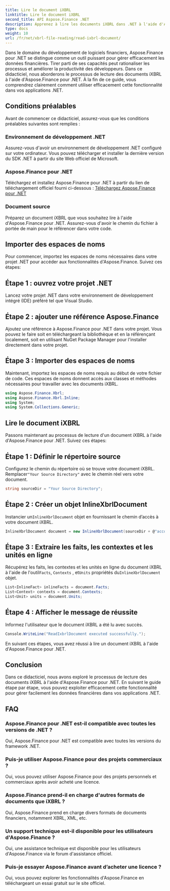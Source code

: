 ```yaml
---
title: Lire le document iXBRL
linktitle: Lire le document iXBRL
second_title: API Aspose.Finance .NET
description: Apprenez à lire les documents iXBRL dans .NET à l'aide d'Aspose.Finance. Guide étape par étape pour une gestion efficace des données financières. #Aspose #Finance #iXBRL
type: docs
weight: 10
url: /fr/net/xbrl-file-reading/read-ixbrl-document/
---
```

Dans le domaine du développement de logiciels financiers, Aspose.Finance pour .NET se distingue comme un outil puissant pour gérer efficacement les données financières. Tirer parti de ses capacités peut rationaliser les processus et améliorer la productivité des développeurs. Dans ce didacticiel, nous aborderons le processus de lecture des documents iXBRL à l'aide d'Aspose.Finance pour .NET. À la fin de ce guide, vous comprendrez clairement comment utiliser efficacement cette fonctionnalité dans vos applications .NET.
## Conditions préalables
Avant de commencer ce didacticiel, assurez-vous que les conditions préalables suivantes sont remplies :
### Environnement de développement .NET
Assurez-vous d'avoir un environnement de développement .NET configuré sur votre ordinateur. Vous pouvez télécharger et installer la dernière version du SDK .NET à partir du site Web officiel de Microsoft.
### Aspose.Finance pour .NET
Téléchargez et installez Aspose.Finance pour .NET à partir du lien de téléchargement officiel fourni ci-dessous :
[Téléchargez Aspose.Finance pour .NET](https://releases.aspose.com/finance/net/)
### Document source
Préparez un document iXBRL que vous souhaitez lire à l'aide d'Aspose.Finance pour .NET. Assurez-vous d'avoir le chemin du fichier à portée de main pour le référencer dans votre code.
## Importer des espaces de noms
Pour commencer, importez les espaces de noms nécessaires dans votre projet .NET pour accéder aux fonctionnalités d'Aspose.Finance. Suivez ces étapes:
## Étape 1 : ouvrez votre projet .NET
Lancez votre projet .NET dans votre environnement de développement intégré (IDE) préféré tel que Visual Studio.
## Étape 2 : ajouter une référence Aspose.Finance
Ajoutez une référence à Aspose.Finance pour .NET dans votre projet. Vous pouvez le faire soit en téléchargeant la bibliothèque et en la référençant localement, soit en utilisant NuGet Package Manager pour l'installer directement dans votre projet.
## Étape 3 : Importer des espaces de noms
Maintenant, importez les espaces de noms requis au début de votre fichier de code. Ces espaces de noms donnent accès aux classes et méthodes nécessaires pour travailler avec les documents iXBRL.
```csharp
using Aspose.Finance.Xbrl;
using Aspose.Finance.Xbrl.Inline;
using System;
using System.Collections.Generic;
```
## Lire le document iXBRL
Passons maintenant au processus de lecture d'un document iXBRL à l'aide d'Aspose.Finance pour .NET. Suivez ces étapes:
## Étape 1 : Définir le répertoire source
 Configurez le chemin du répertoire où se trouve votre document iXBRL. Remplacer`"Your Source Directory"` avec le chemin réel vers votre document.
```csharp
string sourceDir = "Your Source Directory";
```
## Étape 2 : Créer un objet InlineXbrlDocument
 Instancier un`InlineXbrlDocument` objet en fournissant le chemin d’accès à votre document iXBRL.
```csharp
InlineXbrlDocument document = new InlineXbrlDocument(sourceDir + @"account_1.html");
```
## Étape 3 : Extraire les faits, les contextes et les unités en ligne
 Récupérez les faits, les contextes et les unités en ligne du document iXBRL à l'aide de l'outil`Facts`, `Contexts` , et`Units` propriétés du`InlineXbrlDocument` objet.
```csharp
List<InlineFact> inlineFacts = document.Facts;
List<Context> contexts = document.Contexts;
List<Unit> units = document.Units;
```
## Étape 4 : Afficher le message de réussite
Informez l'utilisateur que le document iXBRL a été lu avec succès.
```csharp
Console.WriteLine("ReadIxbrlDocument executed successfully.");
```
En suivant ces étapes, vous avez réussi à lire un document iXBRL à l'aide d'Aspose.Finance pour .NET.
## Conclusion
Dans ce didacticiel, nous avons exploré le processus de lecture des documents iXBRL à l'aide d'Aspose.Finance pour .NET. En suivant le guide étape par étape, vous pouvez exploiter efficacement cette fonctionnalité pour gérer facilement les données financières dans vos applications .NET.
## FAQ
### Aspose.Finance pour .NET est-il compatible avec toutes les versions de .NET ?
Oui, Aspose.Finance pour .NET est compatible avec toutes les versions du framework .NET.
### Puis-je utiliser Aspose.Finance pour des projets commerciaux ?
Oui, vous pouvez utiliser Aspose.Finance pour des projets personnels et commerciaux après avoir acheté une licence.
### Aspose.Finance prend-il en charge d'autres formats de documents que iXBRL ?
Oui, Aspose.Finance prend en charge divers formats de documents financiers, notamment XBRL, XML, etc.
### Un support technique est-il disponible pour les utilisateurs d'Aspose.Finance ?
Oui, une assistance technique est disponible pour les utilisateurs d'Aspose.Finance via le forum d'assistance officiel.
### Puis-je essayer Aspose.Finance avant d’acheter une licence ?
Oui, vous pouvez explorer les fonctionnalités d'Aspose.Finance en téléchargeant un essai gratuit sur le site officiel.